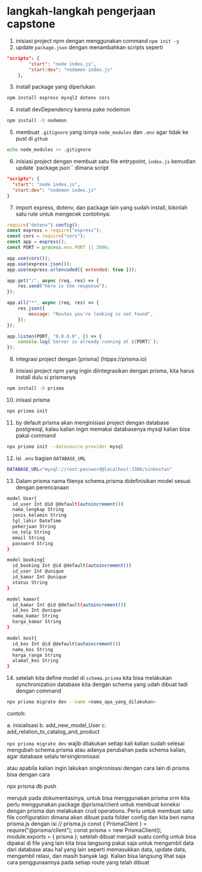 # langkah-langkah pengerjaan capstone

1. inisiasi project npm dengan menggunakan command `npm init -y`
2. update `package.json` dengan menambahkan scripts seperti
```json
"scripts": {
        "start": "node index.js",
        "start:dev": "nodemon index.js"
    },
```
3. install package yang diperlukan
```bash
npm install express mysql2 dotenv cors
```

4. install devDependency karena pake nodemon
```bash
npm install -D nodemon
```

5. membuat `.gitignore` yang isinya `node_modules` dan `.env` agar tidak ke pust di `gthub`
```bash
echo node_modules >> .gitignore
```

6. inisiasi project dengan membuat satu file entrypoint, `index.js` kemudian update `package.json`` dimana script 
```json
"scripts": {
  "start": "node index.js",
  "start:dev": "nodemon index.js"
}
```

7. import express, dotenv, dan package lain yang sudah install, bikinlah satu rute untuk mengecek
contohnya:
```js
require("dotenv").config();
const express = require("express");
const cors = require("cors");
const app = express();
const PORT = process.env.PORT || 3000;

app.use(cors());
app.use(express.json());
app.use(express.urlencoded({ extended: true }));

app.get("/", async (req, res) => {
	res.send("here is the response");
});

app.all("*", async (req, res) => {
	res.json({
		message: "Routes you're looking is not found",
	});
});

app.listen(PORT, "0.0.0.0", () => {
	console.log(`Server is already running at ${PORT}`);
});
```

8. integrasi project dengan [prisma]
(htpps://prisma.io)

9. inisiasi project npm yang ingin diintegrasikan dengan prisma, kita harus install dulu si prismanya
```bash
npm install -D prisma
```

10. inisasi prisma
```bash
npx prisma init
```

11. by default prisma akan menginisiasi project dengan database postgresql, kalau kalian ingin memakai databasenya mysql kalian bisa pakai command
```bash
npx prisma init --datasource-provider mysql
```

12. isi `.env` bagian `DATABASE_URL`
```bash
DATABASE_URL="mysql://root:password@localhost:3306/sinkostan"
```

13. Dalam prisma nama filenya schema.prisma didefinisikan model sesuai dengan perencanaan

```bash
model User{
  id_user Int @id @default(autoincrement())
  nama_lengkap String
  jenis_kelamin String
  tgl_lahir DateTime
  pekerjaan String
  no_telp String
  email String
  password String
}

model booking{
  id_booking Int @id @default(autoincrement())
  id_user Int @unique
  id_kamar Int @unique
  status String
}

model kamar{
  id_kamar Int @id @default(autoincrement())
  id_kos Int @unique
  nama_kamar String
  harga_kamar String
}

model kost{
  id_kos Int @id @default(autoincrement())
  nama_kos String
  harga_range String
  alamat_kos String
}

```

14. setelah kita define model di `schema.prisma` kita bisa melakukan synchronization database kita dengan schema yang udah dibuat tadi dengan command
```bash
npx prisma migrate dev --name <nama_apa_yang_dilakukan>
```

contoh:

a. inisialisasi
b. add_new_model_User
c. add_relation_to_catalog_and_product

`npx prisma migrate dev` wajib dilakukan setiap kali kalian sudah selesai mengubah schema.prisma atau adanya perubahan pada schema kalian, agar database selalu tersingkronisasi

atau apabila kalian ingin lakukan singkronisasi dengan cara lain di prisma bisa dengan cara

npx prisma db push

merujuk pada dokumentasinya, untuk bisa menggunakan prisma orm kita perlu menggunakan package @prisma/client untuk membuat koneksi dengan prisma dan melakukan crud operations. Perlu untuk membuat satu file configuration dimana akan dibuat pada folder config dan kita beri nama prisma.js dengan isi
// prisma.js
const { PrismaClient } = require("@prisma/client");
const prisma = new PrismaClient();
module.exports = { prisma };
setelah dibuat menjadi suatu config untuk bisa dipakai di file yang lain kita bisa langsung pakai saja untuk mengambil data dari database atau hal yang lain seperti memasukkan data, update data, mengambil relasi, dan masih banyak lagi. Kalian bisa langsung lihat saja cara penggunaannya pada setiap route yang telah dibuat
